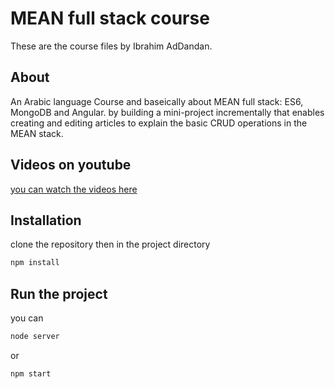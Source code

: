 
# MEAN full stack course

These are the course files by Ibrahim AdDandan.

## About

An Arabic language Course and baseically about MEAN full stack: ES6, MongoDB and Angular.
by building a mini-project incrementally that enables creating and editing articles to explain the basic CRUD operations in the MEAN stack.

## Videos on youtube

[you can watch the videos here](https://www.youtube.com/playlist?list=PLpmtxlRuXlcLMDHh5Xll7YU0OeXdFZIw5)

## Installation

clone the repository then in the project directory

```bash
npm install
```

## Run the project

you can

```bash
node server
```

or

```bash
npm start
```